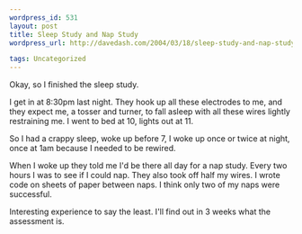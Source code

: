 ```yaml
--- 
wordpress_id: 531
layout: post
title: Sleep Study and Nap Study
wordpress_url: http://davedash.com/2004/03/18/sleep-study-and-nap-study/

tags: Uncategorized
---
```


Okay, so I finished the sleep study.

I get in at 8:30pm last night.  They hook up all these electrodes to me, and they expect me, a tosser and turner, to fall asleep with all these wires lightly restraining me.  I went to bed at 10, lights out at 11.

So I had a crappy sleep, woke up before 7, I woke up once or twice at night, once at 1am because I needed to be rewired.

When I woke up they told me I'd be there all day for a nap study.  Every two hours I was to see if I could nap.  They also took off half my wires.  I wrote code on sheets of paper between naps.  I think only two of my naps were successful.

Interesting experience to say the least.  I'll find out in 3 weeks what the assessment is.
